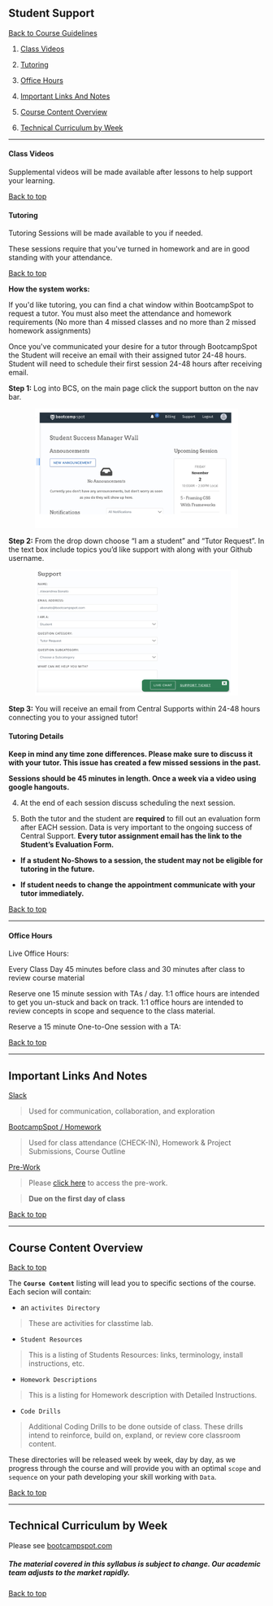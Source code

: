 ## Student Support

[Back to Course Guidelines](/../../)

1. [Class Videos](#class-videos)

2. [Tutoring](#tutoring-details)

3. [Office Hours](#office-hours)

4. [Important Links And Notes](#important-links-and-notes)

5. [Course Content Overview](#course-content-overview) 

6. [Technical Curriculum by Week](#technical-curriculum-by-week)

<hr>

#### Class Videos

Supplemental videos will be made available after lessons to help support your learning.

[Back to top](#student-support)

#### Tutoring

Tutoring Sessions will be made available to you if needed.

These sessions require that you've turned in homework and are in good standing with your attendance.

[Back to top](#student-support)

**How the system works:**

If you'd like tutoring, you can find a chat window within BootcampSpot to request a tutor. You must also meet the attendance and homework requirements (No more than 4 missed classes and no more than 2 missed homework assignments)

Once you've communicated your desire for a tutor through BootcampSpot the Student will receive an email with their assigned tutor 24-48 hours. Student will need to schedule their first session 24-48 hours after receiving email. 

**Step 1:** Log into BCS, on the main page click the support button on the nav bar.

 <div style="text-align:center"><img src="assets/images/tutoring/tutor-step-01.jpg" alt="icon" width="400"></div>

**Step 2:** From the drop down choose “I am a student” and “Tutor Request”. In the text box include topics you’d like support with along with your Github username.

  <div style="text-align:center"><img src="assets/images/tutoring/tutor-step-02.jpg" alt="icon" width="400"></div>

**Step 3:** You will receive an email from Central Supports within 24-48 hours connecting you to your assigned tutor!

#### Tutoring Details

**Keep in mind any time zone differences. Please make sure to discuss it with your tutor. This issue has created a few missed sessions in the past.**

**Sessions should be 45 minutes in length. Once a week via a video using google hangouts.**

4) At the end of each session discuss scheduling the next session.

5) Both the tutor and the student are **required** to fill out an evaluation form after EACH session. Data is very important to the ongoing success of Central Support. **Every tutor assignment email has the link to the Student’s Evaluation Form.**

* **If a student No-Shows to a session, the student may not be eligible for tutoring in the future.**

* **If student needs to change the appointment communicate with your tutor immediately.**

[Back to top](#student-support)

<hr>

#### Office Hours

Live Office Hours:

Every Class Day 45 minutes before class and 30 minutes after class to review course material

Reserve one 15 minute session with TAs / day. 1:1 office hours are intended to get you un-stuck and back on track. 1:1 office hours are intended to review concepts in scope and sequence to the class material.

Reserve a 15 minute One-to-One session with a TA:

[Back to top](#student-support)

<hr>

## Important Links And Notes

[Slack](https://slack.com/downloads)

> Used for communication, collaboration, and exploration

[BootcampSpot / Homework](https://bootcampspot.com/)

> Used for class attendance (CHECK-IN), Homework & Project Submissions, Course Outline

[Pre-Work](https://coding-bootcamp-fsf-prework.readthedocs-hosted.com/en/latest/)

> Please [click here](https://coding-bootcamp-fsf-prework.readthedocs-hosted.com/en/latest/) to access the pre-work.

>**Due on the first day of class**

[Back to top](#student-support)

<hr>

## Course Content Overview

[Back to top](#student-support)

The **`Course Content`** listing will lead you to specific sections of the course. Each secion will contain:

*  an `activites Directory`

> These are activities for classtime lab.

* `Student Resources`

> This is a listing of Students Resources: links, terminology, install instructions, etc.

*  `Homework Descriptions`

> This is a listing for Homework description with Detailed Instructions.

*  `Code Drills`

> Additional Coding Drills to be done outside of class. These drills intend to reinforce, build on, expland, or review core classroom content.

These directories will be released week by week, day by day, as we progress through the course and will provide you with an optimal `scope` and `sequence` on your path developing your skill working with `Data`.

[Back to top](#student-support)

<hr>

## Technical Curriculum by Week

Please see [bootcampspot.com](https://bootcampspot.com/)

##### The material covered in this syllabus is subject to change. Our academic team adjusts to the market rapidly.

[Back to top](#student-support)